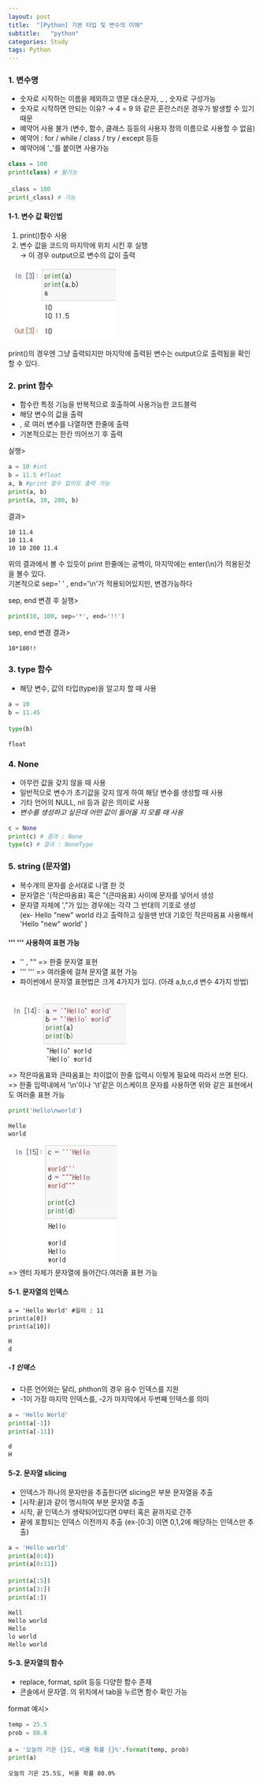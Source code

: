 ```yaml
---
layout: post
title:  "[Python] 기본 타입 및 변수의 이해"
subtitle:   "python"
categories: Study
tags: Python
---
```


### 1. 변수명
- 숫자로 시작하는 이름을 제외하고 영문 대소문자, _ , 숫자로 구성가능
- 숫자로 시작하면 안되는 이유? → 4 = 9 와 같은 혼란스러운 경우가 발생할 수 있기 때문
- 예약어 사용 불가 (변수, 함수, 클래스 등등의 사용자 정의 이름으로 사용할 수 없음)
- 예약어 : for / while / class / try / except 등등
- 예약어에 '_'를 붙이면 사용가능

```python
class = 100
print(class) # 불가능

_class = 100
print(_class) # 가능
```

#### 1-1. 변수 값 확인법
1.  print()함수 사용
2.  변수 값을 코드의 마지막에 위치 시킨 후 실행<br>
   → 이 경우 output으로 변수의 값이 출력 
   
![Alt text](/assets/img/Study/python/variable.JPG)

print()의 경우엔 그냥 출력되지만 마지막에 출력된 변수는 output으로 출력됨을 확인할 수 있다.



### 2. print 함수
- 함수란 특정 기능을 반복적으로 호출하여 사용가능한 코드블럭
- 해당 변수의 값을 출력
- , 로 여러 변수를 나열하면 한줄에 출력
- 기본적으로는 한칸 띄어쓰기 후 출력

실행>
```python
a = 10 #int
b = 11.5 #float
a, b #print 함수 없이도 출력 가능
print(a, b) 
print(a, 10, 200, b) 
```
결과>
```
10 11.4
10 11.4
10 10 200 11.4
```

위의 결과에서 볼 수 있듯이 print 한줄에는 공백이, 마지막에는 enter(\n)가 적용된것을 볼수 있다.<br>
기본적으로 sep=' ' , end='\n'가 적용되어있지만, 변경가능하다

sep, end 변경 후 실행>
```python
print(10, 100, sep='*', end='!!')
```
sep, end 변경 결과>
```
10*100!!
```


### 3. type 함수
- 해당 변수, 값의 타입(type)을 알고자 할 때 사용<br>

```python
a = 10
b = 11.45

type(b)
```
```
float
```

### 4. None
- 아무런 값을 갖지 않을 때 사용
- 일반적으로 변수가 초기값을 갖지 않게 하여 해당 변수를 생성할 때 사용
- 기타 언어의 NULL, nil 등과 같은 의미로 사용
- *변수를 생성하고 싶은데 어떤 값이 들어올 지 모를 때 사용*

```python
c = None 
print(c) # 결과 : None
type(c) # 결과 : NoneType
```

### 5. string (문자열)
- 복수개의 문자를 순서대로 나열 한 것
- 문자열은 '(작은따옴표) 혹은 "(큰따옴표) 사이에 문자를 넣어서 생성
- 문자열 자체에 ',"가 있는 경우에는 각각 그 반대의 기호로 생성 <br>(ex- Hello "new" world 라고 출력하고 싶을땐 반대 기호인 작은따옴표 사용해서 'Hello "new" world' )

#### ''' ''' 사용하여 표현 가능
- '' , "" => 한줄 문자열 표현
- ''' ''' => 여러줄에 걸쳐 문자열 표현 가능
- 파이썬에서 문자열 표현법은 크게 4가지가 있다. (아래 a,b,c,d 변수 4가지 방법)<br><br>

![Alt text](/assets/img/Study/python/string1.JPG)
<br>=> 작은따옴표와 큰따옴표는 차이없이 한줄 입력시 이렇게 필요에 따라서 쓰면 된다.<br>
=> 한줄 입력내에서 '\n'이나 '\t'같은 이스케이프 문자를 사용하면 위와 같은 표현에서도 여러줄 표현 가능<br>
 ```python
 print('Hello\nworld')
 ```
 ```
 Hello
 world
 ```

![Alt text](/assets/img/Study/python/string2.JPG)
<br>=> 엔터 자체가 문자열에 들어간다.여러줄 표현 가능<br>


#### 5-1. 문자열의 인덱스
```phyton
a = 'Hello World' #길이 : 11
print(a[0])
print(a[10])
```

```
H
d
```

##### -1 인덱스
- 다른 언어와는 달리, phthon의 경우 음수 인덱스를 지원
- -1이 가장 마지막 인덱스를, -2가 마지막에서 두번째 인덱스를 의미
```python
a = 'Hello World'
print(a[-1])
print(a[-11])
```
```
d
H
```

#### 5-2. 문자열 slicing
- 인덱스가 하나의 문자만을 추출한다면 slicing은 부분 문자열을 추출
- [시작:끝]과 같이 명시하여 부분 문자열 추출
- 시작, 끝 인덱스가 생략되어있다면 0부터 혹은 끝까지로 간주
- 끝에 포함되는 인덱스 이전까지 추출 (ex-[0:3] 이면 0,1,2에 해당하는 인덱스만 추출)

```python
a = 'Hello world'
print(a[0:4])
print(a[0:11])

print(a[:5])
print(a[3:])
print(a[:])
```
```
Hell
Hello world
Hello
lo world
Hello world
```

#### 5-3. 문자열의 함수
- replace, format, split 등등 다양한 함수 존재
- 콘솔에서 문자열. 의 위치에서 tab을 누르면 함수 확인 가능

format 예시>
```python
temp = 25.5
prob = 80.0

a = '오늘의 기온 {}도, 비올 확률 {}%'.format(temp, prob)
print(a)
```
```
오늘의 기온 25.5도, 비올 확률 80.0%
```
